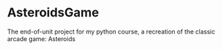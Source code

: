 # AsteroidsGame
The end-of-unit project for my python course, a recreation of the classic arcade game: Asteroids
